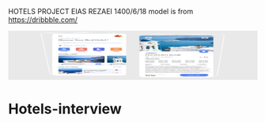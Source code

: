 HOTELS PROJECT
EIAS REZAEI 1400/6/18
model is from https://dribbble.com/

<img src="./src/GitHub-ReadMe-pic.jpg" alt="model" width="100%"
height="100px"/>

# Hotels-interview
